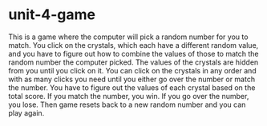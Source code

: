 # unit-4-game
This is a game where the computer will pick a random number for you to match. 
You click on the crystals, which each have a different random value, and you have to figure out how to combine the values of those to match the random number the computer picked. 
The values of the crystals are hidden from you until you click on it. You can click on the crystals in any order and with as many clicks you need until you either go over the number or match the number. You have to figure out the values of each crystal based on the total score. 
If you match the number, you win.
If you go over the number, you lose. 
Then game resets back to a new random number and you can play again.
